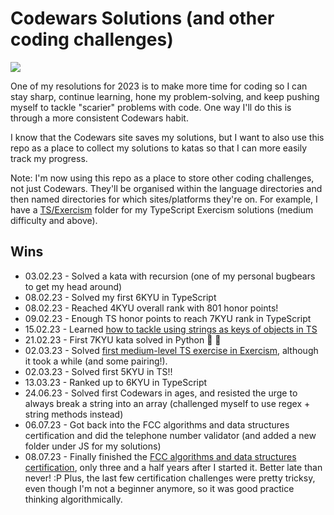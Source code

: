 # Codewars Solutions (and other coding challenges)

![](https://www.codewars.com/users/lizkaufman/badges/large)

One of my resolutions for 2023 is to make more time for coding so I can stay sharp, continue learning, hone my problem-solving, and keep pushing myself to tackle "scarier" problems with code. One way I'll do this is through a more consistent Codewars habit.

I know that the Codewars site saves my solutions, but I want to also use this repo as a place to collect my solutions to katas so that I can more easily track my progress.

Note: I'm now using this repo as a place to store other coding challenges, not just Codewars. They'll be organised within the language directories and then named directories for which sites/platforms they're on. For example, I have a [TS/Exercism](TS/Exercism/) folder for my TypeScript Exercism solutions (medium difficulty and above).

## Wins

- 03.02.23 - Solved a kata with recursion (one of my personal bugbears to get my head around)
- 08.02.23 - Solved my first 6KYU in TypeScript
- 08.02.23 - Reached 4KYU overall rank with 801 honor points!
- 09.02.23 - Enough TS honor points to reach 7KYU rank in TypeScript
- 15.02.23 - Learned [how to tackle using strings as keys of objects in TS](https://stackoverflow.com/questions/57086672/element-implicitly-has-an-any-type-because-expression-of-type-string-cant-b)
- 21.02.23 - First 7KYU kata solved in Python 🐍 🥳
- 02.03.23 - Solved [first medium-level TS exercise in Exercism](TS/Exercism/01.03.23_grade-school.ts), although it took a while (and some pairing!).
- 02.03.23 - Solved first 5KYU in TS!!
- 13.03.23 - Ranked up to 6KYU in TypeScript
- 24.06.23 - Solved first Codewars in ages, and resisted the urge to always break a string into an array (challenged myself to use regex + string methods instead)
- 06.07.23 - Got back into the FCC algorithms and data structures certification and did the telephone number validator (and added a new folder under JS for my solutions)
- 08.07.23 - Finally finished the [FCC algorithms and data structures certification](https://www.freecodecamp.org/certification/liz_kaufman/javascript-algorithms-and-data-structures), only three and a half years after I started it. Better late than never! :P Plus, the last few certification challenges were pretty tricksy, even though I'm not a beginner anymore, so it was good practice thinking algorithmically.
